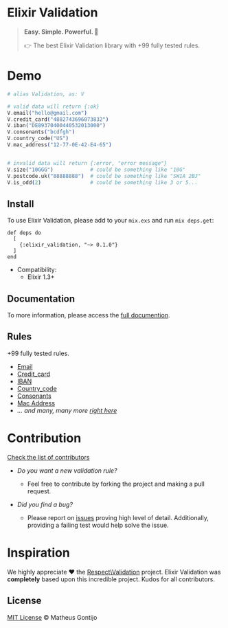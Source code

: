 <!-- @TODO: logo here -->

# Elixir Validation

<!-- @TODO: add travis and code coverage here -->
<!-- [![Build Status](http://img.shields.io/travis/zenorocha/clipboard.js/master.svg?style=flat)](https://travis-ci.org/zenorocha/clipboard.js) -->
<!-- ![Killing Flash](https://img.shields.io/badge/killing-flash-brightgreen.svg?style=flat) -->

> **Easy. Simple. Powerful. 💪**
>
> 👉 The best Elixir Validation library with +99<!-- @TODO: update this number --> fully tested rules.

# Demo

<!-- @TODO: update code examples -->

```elixir
# alias Validation, as: V

# valid data will return {:ok}
V.email("hello@gmail.com")
V.credit_card("4882743696073832")
V.iban("DE89370400440532013000")
V.consonants("bcdfgh")
V.country_code("US")
V.mac_address("12-77-0E-42-E4-65")


# invalid data will return {:error, "error message"}
V.size("10GGG")            # could be something like "10G"
V.postcode.uk("88888888")  # could be something like "SW1A 2BJ"
V.is_odd(2)                # could be something like 3 or 5... 
```

## Install

To use Elixir Validation, please add to your `mix.exs` and run `mix deps.get`:

```
def deps do
  [
    {:elixir_validation, "~> 0.1.0"}
  ]
end
```

- Compatibility:
  - Elixir 1.3+ <!-- @TODO: update this -->

## Documentation

To more information, please access the [full documention](http://google.com/). <!-- @TODO: update link -->

## Rules

+99 fully tested rules.

- [Email](http://google.com/)
- [Credit_card](http://google.com/)
- [IBAN](http://google.com/)
- [Country_code](http://google.com/)
- [Consonants](http://google.com/)
- [Mac Address](http://google.com/)
- *... and many, many more [right here](http://google.com/)*

# Contribution

[Check the list of contributors](http://google.com/)

- *Do you want a new validation rule?*
    - Feel free to contribute by forking the project and making a pull request.


- *Did you find a bug?*
    - Please report on [issues](http://google.com)<!-- @TODO: update link --> proving high level of detail. Additionally, providing a failing test would help solve the issue.

# Inspiration

We highly appreciate ❤️ the [Respect\Validation](https://github.com/Respect/Validation) project. Elixir Validation was **completely** based upon this incredible project. Kudos for all contributors.

## License

[MIT License](http://google.com) © Matheus Gontijo <!-- @TODO: update link -->

